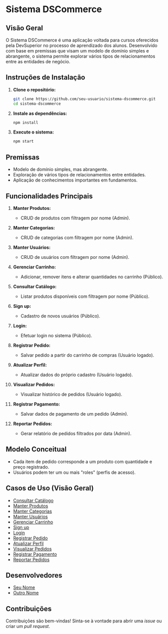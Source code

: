 # Sistema DSCommerce

## Visão Geral
O Sistema DSCommerce é uma aplicação voltada para cursos oferecidos pela DevSuperior no processo de aprendizado dos alunos. Desenvolvido com base em premissas que visam um modelo de domínio simples e abrangente, o sistema permite explorar vários tipos de relacionamentos entre as entidades de negócio.

## Instruções de Instalação

1. **Clone o repositório:**
    ```bash
    git clone https://github.com/seu-usuario/sistema-dscommerce.git
    cd sistema-dscommerce
    ```

2. **Instale as dependências:**
    ```bash
    npm install
    ```

3. **Execute o sistema:**
    ```bash
    npm start
    ```

## Premissas
- Modelo de domínio simples, mas abrangente.
- Exploração de vários tipos de relacionamentos entre entidades.
- Aplicação de conhecimentos importantes em fundamentos.

## Funcionalidades Principais

1. **Manter Produtos:**
   - CRUD de produtos com filtragem por nome (Admin).

2. **Manter Categorias:**
   - CRUD de categorias com filtragem por nome (Admin).

3. **Manter Usuários:**
   - CRUD de usuários com filtragem por nome (Admin).

4. **Gerenciar Carrinho:**
   - Adicionar, remover itens e alterar quantidades no carrinho (Público).

5. **Consultar Catálogo:**
   - Listar produtos disponíveis com filtragem por nome (Público).

6. **Sign up:**
   - Cadastro de novos usuários (Público).

7. **Login:**
   - Efetuar login no sistema (Público).

8. **Registrar Pedido:**
   - Salvar pedido a partir do carrinho de compras (Usuário logado).

9. **Atualizar Perfil:**
   - Atualizar dados do próprio cadastro (Usuário logado).

10. **Visualizar Pedidos:**
    - Visualizar histórico de pedidos (Usuário logado).

11. **Registrar Pagamento:**
    - Salvar dados de pagamento de um pedido (Admin).

12. **Reportar Pedidos:**
    - Gerar relatório de pedidos filtrados por data (Admin).

## Modelo Conceitual
- Cada item de pedido corresponde a um produto com quantidade e preço registrado.
- Usuários podem ter um ou mais "roles" (perfis de acesso).

## Casos de Uso (Visão Geral)
- [Consultar Catálogo](#consultar-catálogo)
- [Manter Produtos](#manter-produtos)
- [Manter Categorias](#manter-categorias)
- [Manter Usuários](#manter-usuários)
- [Gerenciar Carrinho](#gerenciar-carrinho)
- [Sign up](#sign-up)
- [Login](#login)
- [Registrar Pedido](#registrar-pedido)
- [Atualizar Perfil](#atualizar-perfil)
- [Visualizar Pedidos](#visualizar-pedidos)
- [Registrar Pagamento](#registrar-pagamento)
- [Reportar Pedidos](#reportar-pedidos)

## Desenvolvedores
- [Seu Nome](https://github.com/seu-usuario)
- [Outro Nome](https://github.com/outro-usuario)

## Contribuições
Contribuições são bem-vindas! Sinta-se à vontade para abrir uma *issue* ou criar um *pull request*.
